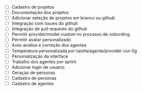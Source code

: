 - [ ] Cadastro de projetos
- [ ] Documentação dos projetos
- [ ] Adicionar seleção de projetos em branco ou github
- [ ] Integração com issues do github
- [ ] Integração de pull requests do github
- [ ] Permitir provider/model custom no processo de onbording
- [ ] Permitir avatar personalizado
- [ ] Auto-analise e correção dos agentes
- [ ] Temperatura personalizada por tarefa/agente/provider con fig
- [ ] Personalização da interface
- [ ] Trabalho dos agentes por sprint
- [ ] Adicionar login de usuário
- [ ] Geração de personas
- [ ] Cadastro de personas
- [ ] Cadastro de agentes
